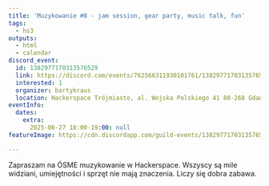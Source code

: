 ```yaml
---
title: 'Muzykowanie #8 - jam session, gear party, music talk, fun'
tags:
  - hs3
outputs:
  - html
  - calendar
discord_event:
  id: 1382977170313576529
  link: https://discord.com/events/762566311930101761/1382977170313576529
  interested: 1
  organizer: bartykraus
  location: Hackerspace Trójmiasto, al. Wojska Polskiego 41 80-268 Gdańsk
eventInfo:
  dates:
    extra:
      2025-06-27 18:00-19:00: null
featureImage: https://cdn.discordapp.com/guild-events/1382977170313576529/b30fbcc9b0c11a68eef3a0c85481dcbb.png?size=1024

---
```


Zapraszam na ÓSME muzykowanie w Hackerspace. Wszyscy są mile widziani, umiejętności i sprzęt nie mają znaczenia. Liczy się dobra zabawa.
